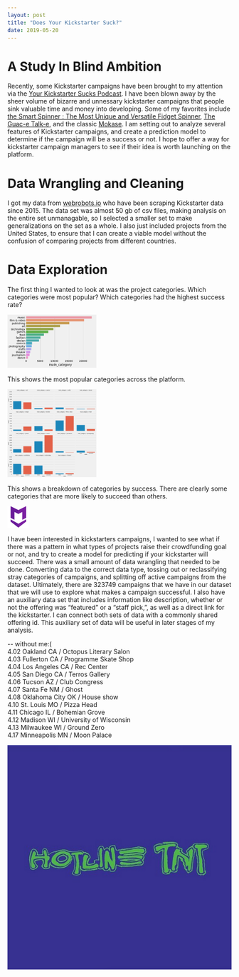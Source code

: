 ```yaml
---
layout: post
title: "Does Your Kickstarter Suck?"
date: 2019-05-20
---
```

# A Study In Blind Ambition


Recently, some Kickstarter campaigns have been brought to my attention via the [Your Kickstarter Sucks Podcast](https://soundcloud.com/ykspod). I have been blown away by the sheer volume of bizarre and unnessary kickstarter campaigns that people sink valuable time and money into developing. Some of my favorites include [the Smart Spinner : The Most Unique and Versatile Fidget Spinner](https://www.kickstarter.com/projects/270360067/smart-spinner-the-most-unique-and-versatile-fidget?ref=discovery), [The Guac-e Talk-e](https://www.kickstarter.com/projects/638032122/the-guac-e-talk-e), and the classic [Mokase](https://www.kickstarter.com/projects/mokase/mokase-your-mobile-phone-cover-makes-even-coffee). I am setting out to analyze several features of Kickstarter campaigns, and create a prediction model to determine if the campaign will be a success or not. I hope to offer a way for kickstarter campaign managers to see if their idea is worth launching on the platform.


# Data Wrangling and Cleaning

I got my data from [webrobots.io](https://webrobots.io/kickstarter-datasets/) who have been scraping Kickstarter data since 2015. The data set was almost 50 gb of csv files, making analysis on the entire set unmanagable, so I selected a smaller set to make generalizations on the set as a whole. I also just included projects from the United States, to ensure that I can create a viable model without the confusion of comparing projects from different countries. 


# Data Exploration

The first thing I wanted to look at was the project categories. Which categories were most popular? Which categories had the highest success rate? 


<img src="/../img/cat_count.png" alt="drawing" width="200"/>

This shows the most popular categories across the platform. 

<img src="/../img/cat_plot.png" alt="drawing" width="200"/>

This shows a breakdown of categories by success. There are clearly some categories that are more likely to succeed than others. 




![alt text](https://github.com/adam-p/markdown-here/raw/master/src/common/images/icon48.png "Logo Title Text 1")







I have been interested in kickstarters campaigns, I wanted to see what if there was a pattern in what types of projects raise their crowdfunding goal or not, and try to create a model for predicting if your kickstarter will succeed. There was a small amount of data wrangling that needed to be done. Converting data to the correct data type, tossing out or reclassifying stray categories of campaigns, and splitting off active campaigns from the dataset. Ultimately, there are 323749 campaigns that we have in our dataset that we will use to explore what makes a campaign successful. I also have an auxiliary data set that includes information like description, whether or not the offering was “featured” or a “staff pick,”, as well as a direct link for the kickstarter. I can connect both sets of data with a commonly shared offering id. This auxiliary set of data will be useful in later stages of my analysis. 





-- without me:(  
4.02 Oakland CA / Octopus Literary Salon  
4.03 Fullerton CA / Programme Skate Shop  
4.04 Los Angeles CA / Rec Center  
4.05 San Diego CA / Terros Gallery  
4.06 Tucson AZ / Club Congress  
4.07 Santa Fe NM / Ghost  
4.08 Oklahoma City OK / House show  
4.10 St. Louis MO / Pizza Head  
4.11 Chicago IL / Bohemian Grove  
4.12 Madison WI / University of Wisconsin  
4.13 Milwaukee WI / Ground Zero  
4.17 Minneapolis MN / Moon Palace   

![alt text](/../img/hotline.png "hotline")
